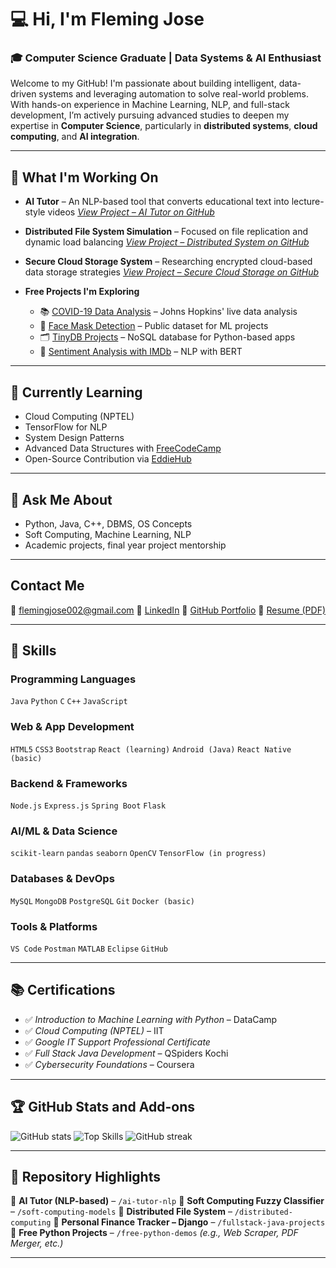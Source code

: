 # 💻 Hi, I'm Fleming Jose

### 🎓 Computer Science Graduate | Data Systems & AI Enthusiast

Welcome to my GitHub! I'm passionate about building intelligent, data-driven systems and leveraging automation to solve real-world problems. With hands-on experience in Machine Learning, NLP, and full-stack development, I’m actively pursuing advanced studies to deepen my expertise in **Computer Science**, particularly in **distributed systems**, **cloud computing**, and **AI integration**.

---

## 🔧 What I'm Working On

* **AI Tutor** – An NLP-based tool that converts educational text into lecture-style videos
  *[View Project – AI Tutor on GitHub](#)*

* **Distributed File System Simulation** – Focused on file replication and dynamic load balancing
  *[View Project – Distributed System on GitHub](#)*

* **Secure Cloud Storage System** – Researching encrypted cloud-based data storage strategies
  *[View Project – Secure Cloud Storage on GitHub](#)*

* **Free Projects I'm Exploring**

  * 📚 [COVID-19 Data Analysis](https://github.com/CSSEGISandData/COVID-19) – Johns Hopkins' live data analysis
  * 🤖 [Face Mask Detection](https://github.com/X-zhangyang/Real-World-Masked-Face-Dataset) – Public dataset for ML projects
  * 🗂️ [TinyDB Projects](https://github.com/msiemens/tinydb) – NoSQL database for Python-based apps
  * 🧐 [Sentiment Analysis with IMDb](https://github.com/laxmimerit/IMDB-Movie-reviews-Large-Dataset-Sentiment-Analysis-using-BERT) – NLP with BERT

---

## 🌱 Currently Learning

* Cloud Computing (NPTEL)
* TensorFlow for NLP
* System Design Patterns
* Advanced Data Structures with [FreeCodeCamp](https://www.freecodecamp.org/)
* Open-Source Contribution via [EddieHub](https://github.com/EddieHubCommunity)

---

## 💬 Ask Me About

* Python, Java, C++, DBMS, OS Concepts
* Soft Computing, Machine Learning, NLP
* Academic projects, final year project mentorship

---

##  Contact Me

📧 [flemingjose002@gmail.com](mailto:flemingjose002@gmail.com)
🔗 [LinkedIn](https://linkedin.com/in/flemingjose)
🔗 [GitHub Portfolio](https://github.com/fleming002)
📝 [Resume (PDF)](https://github.com/fleming002/resume/blob/main/FlemingJose_Resume.pdf)

---

## 🧠 Skills

### Programming Languages

`Java` `Python` `C` `C++` `JavaScript`

### Web & App Development

`HTML5` `CSS3` `Bootstrap` `React (learning)` `Android (Java)` `React Native (basic)`

### Backend & Frameworks

`Node.js` `Express.js` `Spring Boot` `Flask`

### AI/ML & Data Science

`scikit-learn` `pandas` `seaborn` `OpenCV` `TensorFlow (in progress)`

### Databases & DevOps

`MySQL` `MongoDB` `PostgreSQL` `Git` `Docker (basic)`

### Tools & Platforms

`VS Code` `Postman` `MATLAB` `Eclipse` `GitHub`

---

## 📚 Certifications

* ✅ *Introduction to Machine Learning with Python* – DataCamp
* ✅ *Cloud Computing (NPTEL)* – IIT
* ✅ *Google IT Support Professional Certificate*
* ✅ *Full Stack Java Development* – QSpiders Kochi
* ✅ *Cybersecurity Foundations* – Coursera

---

## 🏆 GitHub Stats and Add-ons

![GitHub stats](https://github-readme-stats.vercel.app/api?username=fleming002&show_icons=true&theme=radical)
![Top Skills](https://github-readme-stats.vercel.app/api/top-langs/?username=fleming002\&layout=compact)
![GitHub streak](https://streak-stats.demolab.com?user=fleming002\&theme=dark)

---

## 📂 Repository Highlights

📌 **AI Tutor (NLP-based)** – `/ai-tutor-nlp`
📌 **Soft Computing Fuzzy Classifier** – `/soft-computing-models`
📌 **Distributed File System** – `/distributed-computing`
📌 **Personal Finance Tracker – Django** – `/fullstack-java-projects`
📌 **Free Python Projects** – `/free-python-demos` *(e.g., Web Scraper, PDF Merger, etc.)*

---




